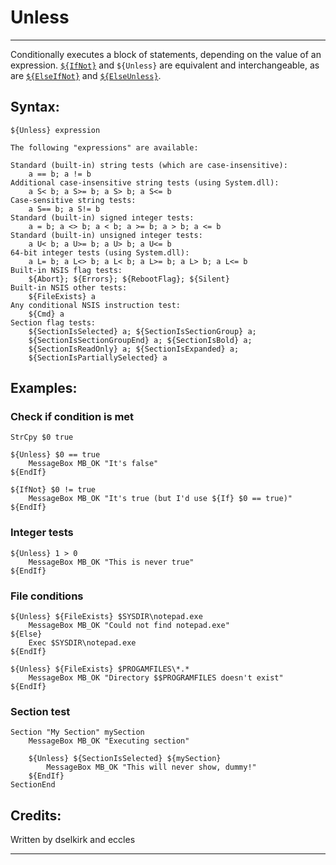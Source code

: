 # Unless

---

Conditionally executes a block of statements, depending on the value of an expression. [`${IfNot}`][1] and `${Unless}` are equivalent and interchangeable, as are [`${ElseIfNot}`][2] and [`${ElseUnless}`][3].

## Syntax:

	${Unless} expression

	The following "expressions" are available:

	Standard (built-in) string tests (which are case-insensitive):
	 	a == b; a != b
	Additional case-insensitive string tests (using System.dll):
	 	a S< b; a S>= b; a S> b; a S<= b
	Case-sensitive string tests:
	 	a S== b; a S!= b
	Standard (built-in) signed integer tests:
	 	a = b; a <> b; a < b; a >= b; a > b; a <= b
	Standard (built-in) unsigned integer tests:
	 	a U< b; a U>= b; a U> b; a U<= b
	64-bit integer tests (using System.dll):
		a L= b; a L<> b; a L< b; a L>= b; a L> b; a L<= b
	Built-in NSIS flag tests:
		${Abort}; ${Errors}; ${RebootFlag}; ${Silent}
	Built-in NSIS other tests:
		${FileExists} a
	Any conditional NSIS instruction test:
		${Cmd} a
	Section flag tests:
		${SectionIsSelected} a; ${SectionIsSectionGroup} a;
		${SectionIsSectionGroupEnd} a; ${SectionIsBold} a;
		${SectionIsReadOnly} a; ${SectionIsExpanded} a;
		${SectionIsPartiallySelected} a

## Examples:

### Check if condition is met

	StrCpy $0 true

	${Unless} $0 == true
		MessageBox MB_OK "It's false"
	${EndIf}

	${IfNot} $0 != true
		MessageBox MB_OK "It's true (but I'd use ${If} $0 == true)"
	${EndIf}

### Integer tests

	${Unless} 1 > 0
		MessageBox MB_OK "This is never true"
	${EndIf}

### File conditions

	${Unless} ${FileExists} $SYSDIR\notepad.exe
		MessageBox MB_OK "Could not find notepad.exe"
	${Else}
		Exec $SYSDIR\notepad.exe
	${EndIf}

	${Unless} ${FileExists} $PROGAMFILES\*.*
		MessageBox MB_OK "Directory $$PROGRAMFILES doesn't exist"
	${EndIf}

### Section test

	Section "My Section" mySection
		MessageBox MB_OK "Executing section"

		${Unless} ${SectionIsSelected} ${mySection}
			MessageBox MB_OK "This will never show, dummy!"
		${EndIf}
	SectionEnd

## Credits:

Written by dselkirk and eccles

---

[1]: IfNot.md
[2]: ElseIfNot.md
[3]: ElseUnless.md